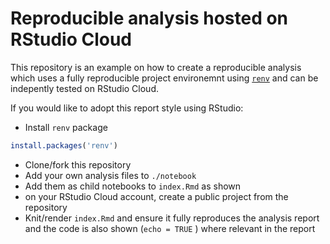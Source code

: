 # Reproducible analysis hosted on RStudio Cloud

This repository is an example on how to create a reproducible analysis which uses a fully reproducible project environemnt using [`renv`](https://rstudio.github.io/renv) and can be indepently tested on RStudio Cloud.


If you would like to adopt this report style using RStudio:

- Install `renv` package
```r
install.packages('renv')
```

- Clone/fork this repository
- Add your own analysis files to `./notebook`
- Add them as child notebooks to `index.Rmd` as shown
- on your RStudio Cloud account, create a public project from the repository
- Knit/render `index.Rmd` and ensure it fully reproduces the analysis report and the code is also shown (`echo = TRUE` ) where relevant in the report
